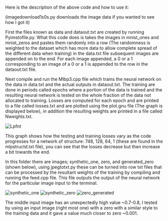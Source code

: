 Here is the description of the above code and how to use it:

(imagedownload1s0s.py downloads the image data if you wanted to see how I got it)

First the files known as data and dataout.txt are created by running Pyimstofile.py. What this code does is takes the images in mnist_ones and mnist_zeros and pastes them randomly into a row (The randomness is weighted to the dataset which has more data to allow complete spread of the different data when training) in the data.txt file subsequent images are appended on to the end. For each image appended, a 0 or a 1 corresponding to an image of a 0 or a 1 is appended to the row in the dataout.txt file.

Next compile and run the Mlbp3.cpp file which trains the neural network on the data in data.txt and the actual outputs in dataout.txt. The training are done in periods called epochs where a portion of the data is trained and the resulting neural network is tested on the whole fraction of the data not allocated to training. Losses are computed for each epoch and are printed to a file called losses.txt and are plotted using the plot.gnu file (The graph is displayed below), in addition the resulting weights are printed in a file called Nweights.txt.

![Lpfnt](https://github.com/user-attachments/assets/bb01b243-1706-4880-898f-7550d3a9ee94)

This graph shows how the testing and training losses vary as the code progresses for a network of structure: 748, 128, 64, 1 (these are found in the mlpstructd.txt file), you can see that the losses decrease but then increase a bit towards the end.

In this folder there are images; synthetic_one, zero, and generated_zero (shown below), using jpegtotxt.py these can be turned into row txt files that can be processed by the resultant weights of the training by compiling and running the feed.cpp file. This file outputs the output of the neural network for the particular image input to the terminal.

![synthetic_one](https://github.com/user-attachments/assets/a4a7efa7-4304-45c7-8b5d-d5fdadfa4414)
![synthetic_zero](https://github.com/user-attachments/assets/6fe8ee39-e9c2-4ceb-a30c-0058a179d791)
![zero_generated](https://github.com/user-attachments/assets/3182a1b7-c419-41b2-8e5e-1f2698ddaebb)

The middle input image has an unexpectedly high value ~0.7-0.8, I tested by using an input image (right most one) with a zero with a similar style to the training data and it gave a value much closer to zero ~0.001.

